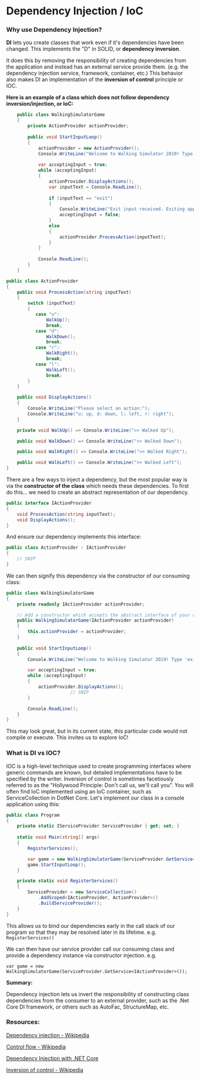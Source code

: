 # Dependency Injection / IoC

### **Why use Dependency Injection?**

**DI** lets you create classes that work even if it's dependencies have been changed. This implements the "D" in SOLID, or **dependency inversion**.

It does this by removing the responsibility of creating dependencies from the application and instead has an external service provide them. (e.g. the dependency injection service, framework, container, etc.) This behavior also makes DI an implementation of the **inversion of control** principle or IOC.

**Here is an example of a class which does not follow dependency inversion/injection, or IoC:**

```C#
    public class WalkingSimulatorGame
    {
        private ActionProvider actionProvider;
        
        public void StartInputLoop()
        {
            actionProvider = new ActionProvider();
            Console.WriteLine("Welcome to Walking Simulator 2019! Type 'exit' to exit.");
    
            var acceptingInput = true;
            while (acceptingInput)
            {
                actionProvider.DisplayActions();                
                var inputText = Console.ReadLine();
    
                if (inputText == "exit")
                {
                    Console.WriteLine("Exit input received. Exiting application.");
                    acceptingInput = false;
                }
                else
                {
                    actionProvider.ProcessAction(inputText);
                }
            }
    
            Console.ReadLine();
        }
    }
```
```C#
public class ActionProvider
{
    public void ProcessAction(string inputText)
    {
        switch (inputText)
        {
           case "u":
               WalkUp();
               break;
           case "d":
               WalkDown();
               break;
           case "r":
               WalkRight();
               break;
           case "l":
               WalkLeft();
               break;
        }
    }

    public void DisplayActions()
    {
        Console.WriteLine("Please select an action:");    
        Console.WriteLine("u: up, d: down, l: left, r: right");    
    }

    private void WalkUp() => Console.WriteLine(">> Walked Up");

    public void WalkDown() => Console.WriteLine(">> Walked Down");

    public void WalkRight() => Console.WriteLine(">> Walked Right");

    public void WalkLeft() => Console.WriteLine(">> Walked Left");
}
```
There are a few ways to inject a dependency, but the most popular way is via the **constructor of the class** which needs these dependencies. To first do this... we need to create an abstract representation of our dependency.
```C#
public interface IActionProvider
{
    void ProcessAction(string inputText);
    void DisplayActions();
}
```
And ensure our dependency implements this interface:
```C#
public class ActionProvider : IActionProvider
{
    // SNIP
}
```
We can then signify this dependency via the constructor of our consuming class:
```C#
public class WalkingSimulatorGame
{
    private readonly IActionProvider actionProvider;

    // Add a constructor which accepts the abstract interface of your dependency.
    public WalkingSimulatorGame(IActionProvider actionProvider)
    {
        this.actionProvider = actionProvider;
    }
    
    public void StartInputLoop()
    {
        Console.WriteLine("Welcome to Walking Simulator 2019! Type 'exit' to exit.");

        var acceptingInput = true;
        while (acceptingInput)
        {
            actionProvider.DisplayActions();
                        // SNIP
        }

        Console.ReadLine();
    }
}
```
This may look great, but in its current state, this particular code would not compile or execute. This invites us to explore IoC! 

### **What is DI vs IOC?**

IOC is a high-level technique used to create programming interfaces where generic commands are known, but detailed implementations have to be specified by the writer. Inversion of control is sometimes facetiously referred to as the "Hollywood Principle: Don't call us, we'll call you". You will often find IoC implemented using an IoC container, such as ServiceCollection in DotNet Core. Let's implement our class in a console application using this:
```C#
public class Program
{
    private static IServiceProvider ServiceProvider { get; set; }
    
    static void Main(string[] args)
    {
        RegisterServices();

        var game = new WalkingSimulatorGame(ServiceProvider.GetService<IActionProvider>());
        game.StartInputLoop();
    }

    private static void RegisterServices()
    {
        ServiceProvider = new ServiceCollection()
            .AddScoped<IActionProvider, ActionProvider>()
            .BuildServiceProvider();
    }
}
```
This allows us to bind our dependencies early in the call stack of our program so that they may be resolved later in its lifetime. e.g. `RegisterServices()`

We can then have our service provider call our consuming class and provide a dependency instance via constructor injection. e.g. 

`var game = new WalkingSimulatorGame(ServiceProvider.GetService<IActionProvider>());`

**Summary:**

Dependency injection lets us invert the responsibility of constructing class dependencies from the consumer to an external provider, such as the .Net Core DI framework, or others such as AutoFac, StructureMap, etc.

### **Resources:**

[Dependency injection - Wikipedia](https://en.wikipedia.org/wiki/Dependency_injection)

[Control flow - Wikipedia](https://en.wikipedia.org/wiki/Control_flow)

[Dependency Injection with .NET Core](https://msdn.microsoft.com/en-us/magazine/mt707534.aspx)

[Inversion of control - Wikipedia](https://en.wikipedia.org/wiki/Inversion_of_control)